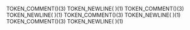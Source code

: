 TOKEN_COMMENT(<!--)(4)
TOKEN_NEWLINE(
)(1)
TOKEN_COMMENT(html)(4)
TOKEN_COMMENT( )(1)
TOKEN_COMMENT(style)(5)
TOKEN_COMMENT( )(1)
TOKEN_COMMENT(comment)(7)
TOKEN_NEWLINE(
)(1)
TOKEN_COMMENT(-->)(3)
TOKEN_NEWLINE(
)(1)
TOKEN_COMMENT(<!--)(4)
TOKEN_COMMENT( )(1)
TOKEN_COMMENT(html)(4)
TOKEN_COMMENT( )(1)
TOKEN_COMMENT(style)(5)
TOKEN_COMMENT( )(1)
TOKEN_COMMENT(comment)(7)
TOKEN_COMMENT( )(1)
TOKEN_COMMENT(-->)(3)
TOKEN_NEWLINE(
)(1)
TOKEN_COMMENT(<!--)(4)
TOKEN_NEWLINE(
)(1)
TOKEN_COMMENT(html)(4)
TOKEN_COMMENT( )(1)
TOKEN_COMMENT(style)(5)
TOKEN_COMMENT( )(1)
TOKEN_COMMENT(comment)(7)
TOKEN_COMMENT( )(1)
TOKEN_COMMENT(with)(4)
TOKEN_COMMENT( )(1)
TOKEN_COMMENT_KEYWORD(NOTE)(4)
TOKEN_COMMENT(:)(1)
TOKEN_COMMENT( )(1)
TOKEN_COMMENT(comment)(7)
TOKEN_COMMENT( )(1)
TOKEN_COMMENT(keyword)(7)
TOKEN_NEWLINE(
)(1)
TOKEN_COMMENT(-->)(3)
TOKEN_NEWLINE(
)(1)
TOKEN_COMMENT(<!--)(4)
TOKEN_NEWLINE(
)(1)
TOKEN_COMMENT(html)(4)
TOKEN_COMMENT( )(1)
TOKEN_COMMENT(style)(5)
TOKEN_COMMENT( )(1)
TOKEN_COMMENT(comment)(7)
TOKEN_COMMENT(:)(1)
TOKEN_COMMENT( )(1)
TOKEN_COMMENT(it's)(4)
TOKEN_COMMENT( )(1)
TOKEN_COMMENT(english)(7)
TOKEN_COMMENT( )(1)
TOKEN_COMMENT(sentence)(8)
TOKEN_NEWLINE(
)(1)
TOKEN_COMMENT(-->)(3)
TOKEN_NEWLINE(
)(1)
